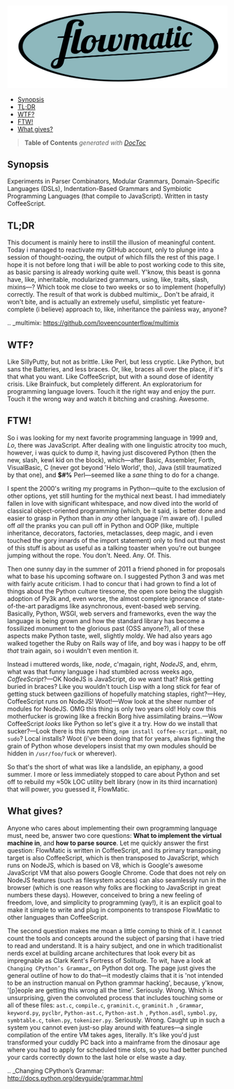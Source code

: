 ![](https://github.com/loveencounterflow/FLOWMATIC/raw/master/artwork/flowmatic-logo-3-1.png)


- [Synopsis](#synopsis)
- [TL;DR](#tl;dr)
- [WTF?](#wtf)
- [FTW!](#ftw!)
- [What gives?](#what-gives)

> **Table of Contents**  *generated with [DocToc](http://doctoc.herokuapp.com/)*


## Synopsis


Experiments in Parser Combinators, Modular Grammars, Domain-Specific Languages (DSLs), Indentation-Based
Grammars and Symbiotic Programming Languages (that compile to JavaScript). Written in tasty CoffeeScript.

## TL;DR

This document is mainly here to instill the illusion of meaningful content. Today i managed to reactivate my
GitHub account, only to plunge into a session of thought-oozing, the output of which fills the rest of this
page. I hope it is not before long that i will be able to post working code to this site, as basic parsing
is already working quite well. Y'know, this beast is gonna have, like, inheritable, modularized grammars,
using, like, traits, slash, mixins—? Which took me close to two weeks or so to implement (hopefully)
correctly. The result of that work is dubbed multimix_. Don't be afraid, it won't bite, and is actually an
extremely useful, simplistic yet feature-complete (i believe) approach to, like, inheritance the painless
way, anyone?

..  _multimix: https://github.com/loveencounterflow/multimix

## WTF?

Like SillyPutty, but not as brittle. Like Perl, but less cryptic. Like Python, but sans the Batteries, and
less braces. Or, like, braces all over the place, if it's that what you want. Like CoffeeScript, but with a
sound dose of identity crisis. Like Brainfuck, but completely different. An exploratorium for programming
language lovers. Touch it the right way and enjoy the purr. Touch it the wrong way and watch it bitching and
crashing. Awesome.


## FTW!

So i was looking for my next favorite programming language in 1999 and, *Lo*, there was JavaScript. After
dealing with one linguistic atrocity too much, however, i was quick to dump it, having just discovered
Python (then the new, slash, kewl kid on the block), which—after Basic, Assembler, Forth, VisualBasic, C
(never got beyond 'Helo World', tho), Java (still traumatized by that one), and **$#%** Perl—seemed like a
*sane* thing to do for a change.

I spent the 2000's writing my programs in Python—quite to the exclusion of other options, yet still hunting
for the mythical next beast. I had immediately fallen in love with significant whitespace, and now dived
into the world of classical object-oriented programming (which, be it said, is better done and easier to
grasp in Python than in *any* other language i'm aware of). I pulled off *all* the pranks you can pull off
in Python and OOP (like, multiple inheritance, decorators, factories, metaclasses, deep magic, and i even
touched the gory innards of the import statement) only to find out that most of this stuff is about as
useful as a talking toaster when you're out bungee jumping without the rope. You don't. Need. Any. Of. This.

Then one sunny day in the summer of 2011 a friend phoned in for proposals what to base his upcoming software
on. I suggested Python 3 and was met with fairly acute criticism. I had to concur that i had grown to find a
lot of things about the Python culture tiresome, the open sore being the sluggish adoption of Py3k and, even
worse, the almost complete ignorance of state-of-the-art paradigms like asynchronous, event-based web
serving. Basically, Python, WSGI, web servers and frameworks, even the way the language is being grown and
how the standard library has become a fossilized monument to the glorious past (OSS anyone?), all of these
aspects make Python taste, well, slightly moldy. We had also years ago walked together the Ruby on Rails way
of life, and boy was i happy to be off *that* train again, so i wouldn't even mention it.

Instead i muttered words, like, *node*, c'magain, right, *NodeJS*, and, ehrm, what was that funny language i
had stumbled across weeks ago, *CoffeeScript*?—OK NodeJS is JavaScript, do we want that? Risk getting buried
in braces? Like you wouldn't touch Lisp with a long stick for fear of getting stuck between gazillions of
hopefully matching staples, right?—Hey, CoffeeScript runs on NodeJS! Woot!—Wow look at the sheer number of
modules for NodeJS. OMG this thing is only two years old! Holy cow this motherfucker is growing like a
freckin Borg hive assimilating brains.—Wow CoffeeScript *looks* like Python so let's give it a try. How do
we install that sucker?—Look there is this *npm* thing, ``npm install coffee-script``... wait, no ``sudo``?
Local installs? Woot (i've been doing that for years, alwas fighting the grain of Python whose developers
insist that my own modules should be hidden in ``/usr/foo/fuck`` or wherever).

So that's the short of what was like a landslide, an epiphany, a good summer. I more or less immediately
stopped to care about Python and set off to rebuild my ≈50k LOC utility belt library (now in its third
incarnation) that will power, you guessed it, FlowMatic.


## What gives?

Anyone who cares about implementing their own programming language must, need be, answer two core questions:
**What to implement the virtual machine in**, and **how to parse source**. Let me quickly answer the first
question: FlowMatic is written in CoffeeScript, and its primary transposing target is also CoffeeScript,
which is then transposed to JavaScript, which runs on NodeJS, which is based on V8, which is Google's
awesome JavaScript VM that also powers Google Chrome. Code that does not rely on NodeJS features (such as
filesystem access) can also seamlessly run in the browser (which is one reason why folks are flocking to
JavaScript in great numbers these days). However, conceived to bring a new feeling of freedom, love, and
simplicity to programming (yay!), it is an explicit goal to make it simple to write and plug in components
to transpose FlowMatic to other languages than CoffeeScript.

The second question makes me moan a little coming to think of it. I cannot count the tools and concepts
around the subject of parsing that i have tried to read and understand. It is a hairy subject, and one in
which traditionalist nerds excel at building arcane architectures that look every bit as impregnable as
Clark Kent's Fortress of Solitude. To wit, have a look at `Changing CPython’s Grammar`_ on Python dot org.
The page just gives the general outline of how to do that—it modestly claims that it is 'not intended to be
an instruction manual on Python grammar hacking', because, y'know, '[p]eople are getting this wrong all the
time'. Seriously. Wrong. Which is unsurprising, given the convoluted process that includes touching some or
all of these files: ``ast.c``, ``compile.c``, ``graminit.c``, ``graminit.h ``, ``Grammar``, ``keyword.py``,
``pyclbr``, ``Python-ast.c``, ``Python-ast.h ``, ``Python.asdl``, ``symbol.py``, ``symbtable.c``,
``token.py``, ``tokenizer.py``. Seriously. Wrong. Caught up in such a system you cannot even just-so play
around with features—a single compilation of the entire VM takes ages, literally. It's like you'd just
transformed your cuddly PC back into a mainframe from the dinosaur age where you had to apply for scheduled
time slots, so you had better punched your cards correctly down to the last hole or else waste a day.

.. _Changing CPython’s Grammar: http://docs.python.org/devguide/grammar.html






